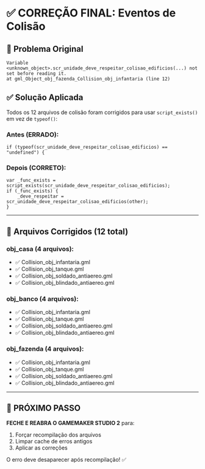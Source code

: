 # ✅ CORREÇÃO FINAL: Eventos de Colisão

## 🔴 Problema Original

```
Variable <unknown_object>.scr_unidade_deve_respeitar_colisao_edificios(...) not set before reading it.
at gml_Object_obj_fazenda_Collision_obj_infantaria (line 12)
```

## ✅ Solução Aplicada

Todos os 12 arquivos de colisão foram corrigidos para usar `script_exists()` em vez de `typeof()`:

### **Antes (ERRADO):**
```gml
if (typeof(scr_unidade_deve_respeitar_colisao_edificios) == "undefined") {
```

### **Depois (CORRETO):**
```gml
var _func_exists = script_exists(scr_unidade_deve_respeitar_colisao_edificios);
if (_func_exists) {
    _deve_respeitar = scr_unidade_deve_respeitar_colisao_edificios(other);
}
```

---

## 📁 Arquivos Corrigidos (12 total)

### **obj_casa (4 arquivos):**
- ✅ Collision_obj_infantaria.gml
- ✅ Collision_obj_tanque.gml  
- ✅ Collision_obj_soldado_antiaereo.gml
- ✅ Collision_obj_blindado_antiaereo.gml

### **obj_banco (4 arquivos):**
- ✅ Collision_obj_infantaria.gml
- ✅ Collision_obj_tanque.gml
- ✅ Collision_obj_soldado_antiaereo.gml
- ✅ Collision_obj_blindado_antiaereo.gml

### **obj_fazenda (4 arquivos):**
- ✅ Collision_obj_infantaria.gml
- ✅ Collision_obj_tanque.gml
- ✅ Collision_obj_soldado_antiaereo.gml
- ✅ Collision_obj_blindado_antiaereo.gml

---

## 🔄 PRÓXIMO PASSO

**FECHE E REABRA O GAMEMAKER STUDIO 2** para:
1. Forçar recompilação dos arquivos
2. Limpar cache de erros antigos
3. Aplicar as correções

O erro deve desaparecer após recompilação! ✅

